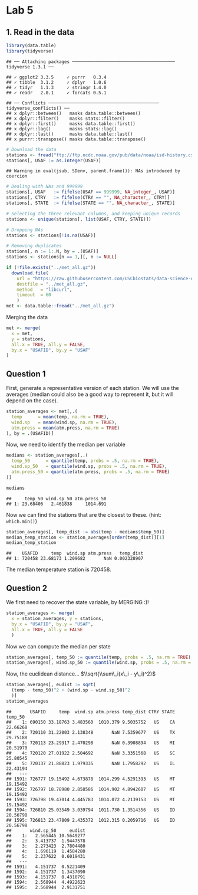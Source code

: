 Lab 5
================

## 1. Read in the data

``` r
library(data.table)
library(tidyverse)
```

    ## ── Attaching packages ─────────────────────────────────────── tidyverse 1.3.1 ──

    ## ✓ ggplot2 3.3.5     ✓ purrr   0.3.4
    ## ✓ tibble  3.1.2     ✓ dplyr   1.0.6
    ## ✓ tidyr   1.1.3     ✓ stringr 1.4.0
    ## ✓ readr   2.0.1     ✓ forcats 0.5.1

    ## ── Conflicts ────────────────────────────────────────── tidyverse_conflicts() ──
    ## x dplyr::between()   masks data.table::between()
    ## x dplyr::filter()    masks stats::filter()
    ## x dplyr::first()     masks data.table::first()
    ## x dplyr::lag()       masks stats::lag()
    ## x dplyr::last()      masks data.table::last()
    ## x purrr::transpose() masks data.table::transpose()

``` r
# Download the data
stations <- fread("ftp://ftp.ncdc.noaa.gov/pub/data/noaa/isd-history.csv")
stations[, USAF := as.integer(USAF)]
```

    ## Warning in eval(jsub, SDenv, parent.frame()): NAs introduced by coercion

``` r
# Dealing with NAs and 999999
stations[, USAF   := fifelse(USAF == 999999, NA_integer_, USAF)]
stations[, CTRY   := fifelse(CTRY == "", NA_character_, CTRY)]
stations[, STATE  := fifelse(STATE == "", NA_character_, STATE)]

# Selecting the three relevant columns, and keeping unique records
stations <- unique(stations[, list(USAF, CTRY, STATE)])

# Dropping NAs
stations <- stations[!is.na(USAF)]

# Removing duplicates
stations[, n := 1:.N, by = .(USAF)]
stations <- stations[n == 1,][, n := NULL]
```

``` r
if (!file.exists("../met_all.gz"))
  download.file(
    url = "https://raw.githubusercontent.com/USCbiostats/data-science-data/master/02_met/met_all.gz",
    destfile = "../met_all.gz",
    method   = "libcurl",
    timeout  = 60
    )
met <- data.table::fread("../met_all.gz")
```

Merging the data

``` r
met <- merge(
  x = met,
  y = stations,
  all.x = TRUE, all.y = FALSE,
  by.x = "USAFID", by.y = "USAF"
)
```

## Question 1

First, generate a representative version of each station. We will use
the averages (median could also be a good way to represent it, but it
will depend on the case).

``` r
station_averages <- met[,.(
  temp      = mean(temp, na.rm = TRUE),
  wind.sp   = mean(wind.sp, na.rm = TRUE),
  atm.press = mean(atm.press, na.rm = TRUE)
), by = .(USAFID)]
```

Now, we need to identify the median per variable

``` r
medians <- station_averages[,.(
  temp_50      = quantile(temp, probs = .5, na.rm = TRUE),
  wind.sp_50   = quantile(wind.sp, probs = .5, na.rm = TRUE),
  atm.press_50 = quantile(atm.press, probs = .5, na.rm = TRUE)
)]

medians
```

    ##     temp_50 wind.sp_50 atm.press_50
    ## 1: 23.68406   2.461838     1014.691

Now we can find the stations that are the closest to these. (hint:
`which.min()`)

``` r
station_averages[, temp_dist := abs(temp - medians$temp_50)]
median_temp_station <- station_averages[order(temp_dist)][1]
median_temp_station
```

    ##    USAFID     temp  wind.sp atm.press   temp_dist
    ## 1: 720458 23.68173 1.209682       NaN 0.002328907

The median temperature station is 720458.

## Question 2

We first need to recover the state variable, by MERGING :)!

``` r
station_averages <- merge(
  x = station_averages, y = stations,
  by.x = "USAFID", by.y = "USAF",
  all.x = TRUE, all.y = FALSE
  )
```

Now we can compute the median per state

``` r
station_averages[, temp_50 := quantile(temp, probs = .5, na.rm = TRUE), by = STATE]
station_averages[, wind.sp_50 := quantile(wind.sp, probs = .5, na.rm = TRUE), by = STATE]
```

Now, the euclidean distance… $\\sqrt{\\sum\_i(x\_i - y\_i)^2}$

``` r
station_averages[, eudist := sqrt(
  (temp - temp_50)^2 + (wind.sp - wind.sp_50)^2
  )]
station_averages
```

    ##       USAFID     temp  wind.sp atm.press temp_dist CTRY STATE  temp_50
    ##    1: 690150 33.18763 3.483560  1010.379 9.5035752   US    CA 22.66268
    ##    2: 720110 31.22003 2.138348       NaN 7.5359677   US    TX 29.75188
    ##    3: 720113 23.29317 2.470298       NaN 0.3908894   US    MI 20.51970
    ##    4: 720120 27.01922 2.504692       NaN 3.3351568   US    SC 25.80545
    ##    5: 720137 21.88823 1.979335       NaN 1.7958292   US    IL 22.43194
    ##   ---                                                                 
    ## 1591: 726777 19.15492 4.673878  1014.299 4.5291393   US    MT 19.15492
    ## 1592: 726797 18.78980 2.858586  1014.902 4.8942607   US    MT 19.15492
    ## 1593: 726798 19.47014 4.445783  1014.072 4.2139153   US    MT 19.15492
    ## 1594: 726810 25.03549 3.039794  1011.730 1.3514356   US    ID 20.56798
    ## 1595: 726813 23.47809 2.435372  1012.315 0.2059716   US    ID 20.56798
    ##       wind.sp_50     eudist
    ##    1:   2.565445 10.5649277
    ##    2:   3.413737  1.9447578
    ##    3:   2.273423  2.7804480
    ##    4:   1.696119  1.4584280
    ##    5:   2.237622  0.6019431
    ##   ---                      
    ## 1591:   4.151737  0.5221409
    ## 1592:   4.151737  1.3437090
    ## 1593:   4.151737  0.4310791
    ## 1594:   2.568944  4.4922623
    ## 1595:   2.568944  2.9131751
